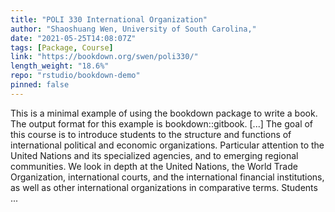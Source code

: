 ```yaml
---
title: "POLI 330 International Organization"
author: "Shaoshuang Wen, University of South Carolina,"
date: "2021-05-25T14:08:07Z"
tags: [Package, Course]
link: "https://bookdown.org/swen/poli330/"
length_weight: "18.6%"
repo: "rstudio/bookdown-demo"
pinned: false
---
```


This is a minimal example of using the bookdown package to write a book. The output format for this example is bookdown::gitbook. [...] The goal of this course is to introduce students to the structure and functions of international political and economic organizations. Particular attention to the United Nations and its specialized agencies, and to emerging regional communities. We look in depth at the United Nations, the World Trade Organization, international courts, and the international financial institutions, as well as other international organizations in comparative terms. Students ...
